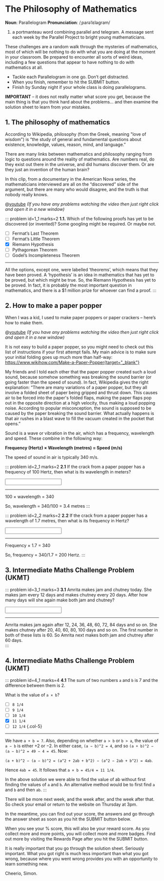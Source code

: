 # The Philosophy of Mathematics

<div class="dictionary">

__Noun__: Parallelogram
__Pronunciation__: /ˌparəˈlɛləɡram/

1. a portmanteau word combining parallel and telegram. A message sent each
week by the Parallel Project to bright young mathematicians.

</div>

These challenges are a random walk through the mysteries of mathematics, most of which will be nothing to do with what you are doing at the moment in your classroom. Be prepared to encounter all sorts of weird ideas, including a few questions that appear to have nothing to do with mathematics at all.

* Tackle each Parallelogram in one go. Don’t get distracted.
* When you finish, remember to hit the SUBMIT button.
*	Finish by Sunday night if your whole class is doing parallelograms.

__IMPORTANT__ – it does not really matter what score you get, because the main thing is that you think hard about the problems... and then examine the solution sheet to learn from your mistakes.


## 1. The philosophy of mathematics

According to Wikipedia, philosophy (from the Greek, meaning "love of wisdom") is “the study of general and fundamental questions about existence, knowledge, values, reason, mind, and language.”  

There are many links between mathematics and philosophy ranging from logic to questions around the reality of mathematics. Are numbers real, do they exist out there in the universe, and did humans discover them. Or are they just an invention of the human brain?  

In this clip, from a documentary in the American Nova series, the mathematicians interviewed are all on the “discovered” side of the argument, but there are many who would disagree, and the truth is that nobody really knows.

@[youtube](hkSs29ILAeE?start=1150&end=1211&rel=0) _(If you have any problems watching the video then just right click and open it in a new window)_

::: problem id=1_1 marks=2
__1.1.__ Which of the following proofs has yet to be discovered (or invented)? Some googling might be required. Or maybe not.

* [ ] Fermat’s Last Theorem
* [ ] Fermat’s Little Theorem
* [x] Riemann Hypothesis  
* [ ] Pythagorean Theorem
* [ ] Godel’s Incompleteness Theorem

---

All the options, except one, were labelled ‘theorems’, which means that they have been proved. A ‘hypothesis’ is an idea in mathematics that has yet to be proved, but which might be true. So, the Riemann Hypothesis has yet to be proved. In fact, it is probably the most important question in mathematics, and there is a $1 million prize for whoever can find a proof.
:::


## 2. How to make a paper popper

When I was a kid, I used to make paper poppers or paper crackers – here’s how to make them.

@[youtube](NqNOS51nmZc?rel=0) _(If you have any problems watching the video then just right click and open it in a new window)_

It is not easy to build a paper popper, so you might need to check out this list of instructions if your first attempt fails. My main advice is to make sure your initial folding goes up much more than half-way: https://www.wikihow.com/Make-a-Paper-Popper{target="_blank"}  

My friends and I told each other that the paper popper created such a loud sound, because somehow something was breaking the sound barrier (or going faster than the speed of sound). In fact, Wikipedia gives the right explanation: “There are many variations of a paper popper, but they all involve a folded sheet of paper being gripped and thrust down. This causes air to be forced into the paper's folded flaps, making the paper flaps pop out in the opposite direction at a high velocity, thus making a loud popping noise. According to popular misconception, the sound is supposed to be caused by the paper breaking the sound barrier. What actually happens is that air rushes in a blast wave to fill the vacuum created in the pocket that opens.”

Sound is a wave or vibration in the air, which has a frequency, wavelength and speed. These combine in the following way:

__Frequency (Hertz) × Wavelength (metres) = Speed (m/s)__

The speed of sound in air is typically 340 m/s.

::: problem id=2_1 marks=2
__2.1__ If the crack from a paper popper has a frequency of 100 Hertz, then what is its wavelength in meters?

<input solution="3.4"/>

---

100 × wavelength = 340  

So, wavelength = 340/100 = 3.4 metres
:::

::: problem id=2_2 marks=2
__2.2__ If the crack from a paper popper has a wavelength of 1.7 metres, then what is its frequency in Hertz?

<input solution="200"/>

---

Frequency × 1.7 = 340  

So, frequency = 340/1.7 = 200 Hertz.
:::


## 3.	Intermediate Maths Challenge Problem (UKMT)
<!--- (2016) Q4.1 --->

::: problem id=3_1 marks=3
__3.1__ Amrita makes jam and chutney today.  She makes jam every 12 days and makes chutney every 20 days. After how many days will she again make both jam and chutney?


<input solution="60"/>

---

Amrita makes jam again after 12, 24, 36, 48, 60, 72, 84 days and so on. She makes chutney after 20, 40, 60, 80, 100 days and so on. The first number in both of these lists is 60. So Amrita next makes both jam and chutney after 60 days.  
:::


## 4.	Intermediate Maths Challenge Problem (UKMT)
<!--- (2016) Q12 --->

::: problem id=4_1 marks=4
__4.1__ The sum of two numbers `a` and `b` is 7 and the difference between them is 2.  

What is the value of `a × b`?

* [ ] `8 1/4`
* [ ] `9 1/4`
* [ ] `10 1/4`
* [x] `11 1/4`
* [ ] `12 1/4`
{.col-5}

---

We have `a + b = 7`. Also, depending on whether `a > b` or `b > a`, the value of `a − b` is either +2 or −2. In either case, `(a − b)^2 = 4`, and so `(a + b)^2 − (a − b)^2 = 49 − 4 = 45`. Now:  

`(a + b)^2 − (a − b)^2 = (a^2 + 2ab + b^2) − (a^2 − 2ab + b^2) = 4ab`.  

Hence `4ab = 45`. It follows that `a × b = 45/4 = 11 1/4`.  

In the above solution we were able to find the value of ab without first finding the values of `a` and `b`. An alternative method would be to first find `a` and `b` and then `ab`.
:::


There will be more next week, and the week after, and the week after that. So check your email or return to the website on Thursday at 3pm.

In the meantime, you can find out your score, the answers and go through the answer sheet as soon as you hit the SUBMIT button below.

When you see your % score, this will also be your reward score. As you collect more and more points, you will collect more and more badges. Find out more by visiting the Rewards Page after you hit the SUBMIT button.

It is really important that you go through the solution sheet. Seriously important. What you got right is much less important than what you got wrong, because where you went wrong provides you with an opportunity to learn something new.

Cheerio,
Simon.
